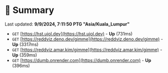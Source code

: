 # 📖 Summary
Last updated: **9/9/2024, 7:11:50 PTG "Asia/Kuala_Lumpur"**

- `GET` [https://hst.ujol.dev](https://hst.ujol.dev) - **Up** (731ms)
- `GET` [https://reddviz.deno.dev/gimme](https://reddviz.deno.dev/gimme) - **Up** (3317ms)
- `GET` [https://reddviz.amar.kim/gimme](https://reddviz.amar.kim/gimme) - **Up** (359ms)
- `GET` [https://dumb.onrender.com](https://dumb.onrender.com) - **Up** (396ms)
